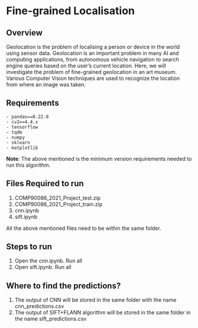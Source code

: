 # Fine-grained Localisation

## Overview
Geolocation is the problem of localising a person or device in the world using sensor data. 
Geolocation is an important problem in many AI and computing applications, from autonomous 
vehicle navigation to search engine queries based on the user’s current location. Here, 
we will investigate the problem of fine-grained geolocation in an art museum. Various Computer
Vision techniques are used  to recognize the location from where an image was taken.

## Requirements
	- pandas==0.22.0
	- cv2==4.4.x
	- tensorflow
    - tqdm
    - numpy
    - sklearn
    - matplotlib

**Note**: The above mentioned is the minimum version requirements needed to run this algorithm.

## Files Required to run
1. COMP90086_2021_Project_test.zip
2. COMP90086_2021_Project_train.zip
3. cnn.ipynb
4. sift.ipynb

All the above mentioned files need to be within the same folder.

## Steps to run
1. Open the cnn.ipynb. Run all
2. Open sift.ipynb. Run all

## Where to find the predictions?
1. The output of CNN will be stored in the same folder with the name cnn_predictions.csv
2. The output of SIFT+FLANN algorithm will be stored in the same folder in the name sift_predictions.csv
